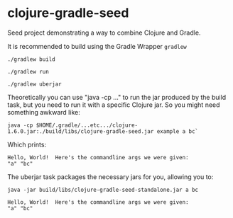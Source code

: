 clojure-gradle-seed
===================

Seed project demonstrating a way to combine Clojure and Gradle.  

It is recommended to build using the Gradle Wrapper `gradlew`

    ./gradlew build

    ./gradlew run

    ./gradlew uberjar

Theoretically you can use "java -cp ..." to run the jar produced
by the build task, but you need to run it with a specific Clojure
jar.  So you might need something awkward like:

    java -cp $HOME/.gradle/...etc.../clojure-1.6.0.jar:./build/libs/clojure-gradle-seed.jar example a bc`

Which prints:

    Hello, World!  Here's the commandline args we were given:
    "a" "bc"

The uberjar task packages the necessary jars for you, allowing you to:

    java -jar build/libs/clojure-gradle-seed-standalone.jar a bc

    Hello, World!  Here's the commandline args we were given:
    "a" "bc"


